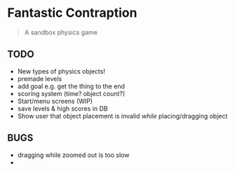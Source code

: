 # Fantastic Contraption
> A sandbox physics game

## TODO
- New types of physics objects!
- premade levels
- add goal e.g. get the thing to the end
- scoring system (time? object count?)
- Start/menu screens (WIP)
- save levels & high scores in DB
- Show user that object placement is invalid *while* placing/dragging object

## BUGS
- dragging while zoomed out is too slow
- 
